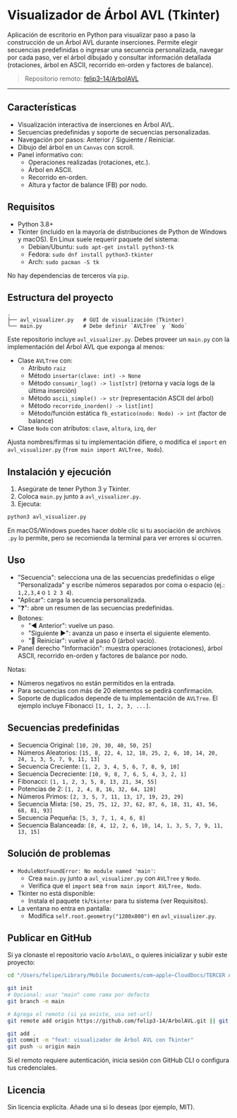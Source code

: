 # Visualizador de Árbol AVL (Tkinter)

Aplicación de escritorio en Python para visualizar paso a paso la construcción de un Árbol AVL durante inserciones. Permite elegir secuencias predefinidas o ingresar una secuencia personalizada, navegar por cada paso, ver el árbol dibujado y consultar información detallada (rotaciones, árbol en ASCII, recorrido en-orden y factores de balance).

> Repositorio remoto: [felip3-14/ArbolAVL](https://github.com/felip3-14/ArbolAVL)

---

## Características

- Visualización interactiva de inserciones en Árbol AVL.
- Secuencias predefinidas y soporte de secuencias personalizadas.
- Navegación por pasos: Anterior / Siguiente / Reiniciar.
- Dibujo del árbol en un `Canvas` con scroll.
- Panel informativo con:
  - Operaciones realizadas (rotaciones, etc.).
  - Árbol en ASCII.
  - Recorrido en-orden.
  - Altura y factor de balance (FB) por nodo.

## Requisitos

- Python 3.8+
- Tkinter (incluido en la mayoría de distribuciones de Python de Windows y macOS). En Linux suele requerir paquete del sistema:
  - Debian/Ubuntu: `sudo apt-get install python3-tk`
  - Fedora: `sudo dnf install python3-tkinter`
  - Arch: `sudo pacman -S tk`

No hay dependencias de terceros vía `pip`.

## Estructura del proyecto

```
.
├── avl_visualizer.py   # GUI de visualización (Tkinter)
└── main.py             # Debe definir `AVLTree` y `Nodo`
```

Este repositorio incluye `avl_visualizer.py`. Debes proveer un `main.py` con la implementación del Árbol AVL que exponga al menos:

- Clase `AVLTree` con:
  - Atributo `raiz`
  - Método `insertar(clave: int) -> None`
  - Método `consumir_log() -> list[str]` (retorna y vacía logs de la última inserción)
  - Método `ascii_simple() -> str` (representación ASCII del árbol)
  - Método `recorrido_inorden() -> list[int]`
  - Método/función estática `fb_estatico(nodo: Nodo) -> int` (factor de balance)
- Clase `Nodo` con atributos: `clave`, `altura`, `izq`, `der`

Ajusta nombres/firmas si tu implementación difiere, o modifica el `import` en `avl_visualizer.py` (`from main import AVLTree, Nodo`).

## Instalación y ejecución

1. Asegúrate de tener Python 3 y Tkinter.
2. Coloca `main.py` junto a `avl_visualizer.py`.
3. Ejecuta:

```bash
python3 avl_visualizer.py
```

En macOS/Windows puedes hacer doble clic si tu asociación de archivos `.py` lo permite, pero se recomienda la terminal para ver errores si ocurren.

## Uso

- "Secuencia": selecciona una de las secuencias predefinidas o elige "Personalizada" y escribe números separados por coma o espacio (ej.: `1,2,3,4` o `1 2 3 4`).
- "Aplicar": carga la secuencia personalizada.
- "❓": abre un resumen de las secuencias predefinidas.
- Botones:
  - "◀ Anterior": vuelve un paso.
  - "Siguiente ▶": avanza un paso e inserta el siguiente elemento.
  - "🔄 Reiniciar": vuelve al paso 0 (árbol vacío).
- Panel derecho "Información": muestra operaciones (rotaciones), árbol ASCII, recorrido en-orden y factores de balance por nodo.

Notas:
- Números negativos no están permitidos en la entrada.
- Para secuencias con más de 20 elementos se pedirá confirmación.
- Soporte de duplicados depende de tu implementación de `AVLTree`. El ejemplo incluye Fibonacci `[1, 1, 2, 3, ...]`.

## Secuencias predefinidas

- Secuencia Original: `[10, 20, 30, 40, 50, 25]`
- Números Aleatorios: `[15, 8, 22, 4, 12, 18, 25, 2, 6, 10, 14, 20, 24, 1, 3, 5, 7, 9, 11, 13]`
- Secuencia Creciente: `[1, 2, 3, 4, 5, 6, 7, 8, 9, 10]`
- Secuencia Decreciente: `[10, 9, 8, 7, 6, 5, 4, 3, 2, 1]`
- Fibonacci: `[1, 1, 2, 3, 5, 8, 13, 21, 34, 55]`
- Potencias de 2: `[1, 2, 4, 8, 16, 32, 64, 128]`
- Números Primos: `[2, 3, 5, 7, 11, 13, 17, 19, 23, 29]`
- Secuencia Mixta: `[50, 25, 75, 12, 37, 62, 87, 6, 18, 31, 43, 56, 68, 81, 93]`
- Secuencia Pequeña: `[5, 3, 7, 1, 4, 6, 8]`
- Secuencia Balanceada: `[8, 4, 12, 2, 6, 10, 14, 1, 3, 5, 7, 9, 11, 13, 15]`

## Solución de problemas

- `ModuleNotFoundError: No module named 'main'`:
  - Crea `main.py` junto a `avl_visualizer.py` con `AVLTree` y `Nodo`.
  - Verifica que el `import` sea `from main import AVLTree, Nodo`.
- Tkinter no está disponible:
  - Instala el paquete `tk`/`tkinter` para tu sistema (ver Requisitos).
- La ventana no entra en pantalla:
  - Modifica `self.root.geometry("1200x800")` en `avl_visualizer.py`.

## Publicar en GitHub

Si ya clonaste el repositorio vacío `ArbolAVL`, o quieres inicializar y subir este proyecto:

```bash
cd "/Users/felipe/Library/Mobile Documents/com~apple~CloudDocs/TERCER AÑO SIGLO 21/arbolAVL_Facu"

git init
# Opcional: usar "main" como rama por defecto
git branch -m main

# Agrega el remoto (si ya existe, usa set-url)
git remote add origin https://github.com/felip3-14/ArbolAVL.git || git remote set-url origin https://github.com/felip3-14/ArbolAVL.git

git add .
git commit -m "feat: visualizador de Árbol AVL con Tkinter"
git push -u origin main
```

Si el remoto requiere autenticación, inicia sesión con GitHub CLI o configura tus credenciales.

## Licencia

Sin licencia explícita. Añade una si lo deseas (por ejemplo, MIT).
